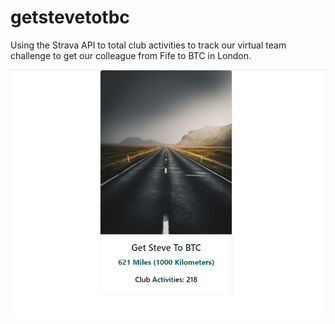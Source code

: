 ﻿# getstevetotbc

Using the Strava API to total club activities to track our virtual team challenge to get our colleague from Fife to BTC in London.

![alt text](https://github.com/Jaindreas/getstevetotbc/blob/main/SteveToBTC.PNG)
